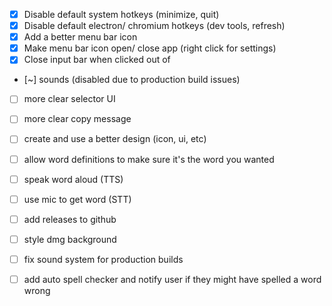 - [x] Disable default system hotkeys (minimize, quit)
- [x] Disable default electron/ chromium hotkeys (dev tools, refresh)
- [x] Add a better menu bar icon
- [x] Make menu bar icon open/ close app (right click for settings)
- [x] Close input bar when clicked out of

- [~] sounds (disabled due to production build issues)
- [ ] more clear selector UI
- [ ] more clear copy message

- [ ] create and use a better design (icon, ui, etc)
- [ ] allow word definitions to make sure it's the word you wanted
- [ ] speak word aloud (TTS)
- [ ] use mic to get word (STT)
- [ ] add releases to github
- [ ] style dmg background
- [ ] fix sound system for production builds
- [ ] add auto spell checker and notify user if they might have spelled a word wrong